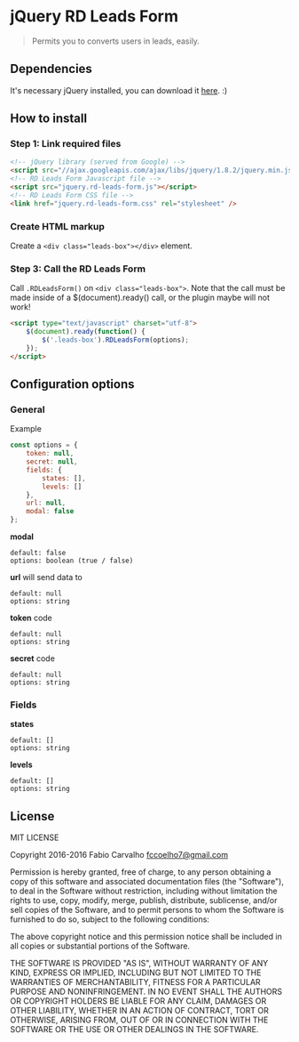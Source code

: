 # jQuery RD Leads Form

> Permits you to converts users in leads, easily.

## Dependencies

It's necessary jQuery installed, you can download it [here](http://jquery.com/download/). :)

## How to install

### Step 1: Link required files

```html
<!-- jQuery library (served from Google) -->
<script src="//ajax.googleapis.com/ajax/libs/jquery/1.8.2/jquery.min.js"></script>
<!-- RD Leads Form Javascript file -->
<script src="jquery.rd-leads-form.js"></script>
<!-- RD Leads Form CSS file -->
<link href="jquery.rd-leads-form.css" rel="stylesheet" />
```

### Create HTML markup

Create a `<div class="leads-box"></div>` element.

### Step 3: Call the RD Leads Form

Call `.RDLeadsForm()` on `<div class="leads-box">`. Note that the call must be made inside of a $(document).ready() call, or the plugin maybe will not work!

```html
<script type="text/javascript" charset="utf-8">
	$(document).ready(function() {
		$('.leads-box').RDLeadsForm(options);
	});
</script>
```

## Configuration options

### General

Example

```js
const options = {
	token: null,
	secret: null,
	fields: {
		states: [],
		levels: []
	},
	url: null,
	modal: false
};
```

**modal**
```
default: false
options: boolean (true / false)
```

**url**
will send data to
```
default: null
options: string
```

**token**
code
```
default: null
options: string
```

**secret**
code
```
default: null
options: string
```

### Fields

**states**
```
default: []
options: string
```

**levels**
```
default: []
options: string
```

## License

MIT LICENSE

Copyright 2016-2016 Fabio Carvalho fccoelho7@gmail.com

Permission is hereby granted, free of charge, to any person obtaining a copy of this software and associated documentation files (the "Software"), to deal in the Software without restriction, including without limitation the rights to use, copy, modify, merge, publish, distribute, sublicense, and/or sell copies of the Software, and to permit persons to whom the Software is furnished to do so, subject to the following conditions:

The above copyright notice and this permission notice shall be included in all copies or substantial portions of the Software.

THE SOFTWARE IS PROVIDED "AS IS", WITHOUT WARRANTY OF ANY KIND, EXPRESS OR IMPLIED, INCLUDING BUT NOT LIMITED TO THE WARRANTIES OF MERCHANTABILITY, FITNESS FOR A PARTICULAR PURPOSE AND NONINFRINGEMENT. IN NO EVENT SHALL THE AUTHORS OR COPYRIGHT HOLDERS BE LIABLE FOR ANY CLAIM, DAMAGES OR OTHER LIABILITY, WHETHER IN AN ACTION OF CONTRACT, TORT OR OTHERWISE, ARISING FROM, OUT OF OR IN CONNECTION WITH THE SOFTWARE OR THE USE OR OTHER DEALINGS IN THE SOFTWARE.

